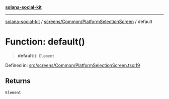 [**solana-social-kit**](../../../../README.md)

***

[solana-social-kit](../../../../README.md) / [screens/Common/PlatformSelectionScreen](../README.md) / default

# Function: default()

> **default**(): `Element`

Defined in: [src/screens/Common/PlatformSelectionScreen.tsx:19](https://github.com/SendArcade/solana-social-starter/blob/03568260ca96ed63f77049843c721de1cb011893/src/screens/Common/PlatformSelectionScreen.tsx#L19)

## Returns

`Element`
